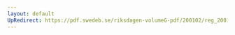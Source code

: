 ```yaml
---
layout: default
UpRedirect: https://pdf.swedeb.se/riksdagen-volumeG-pdf/200102/reg_200102/reg_200102_0258.pdf
---
```


